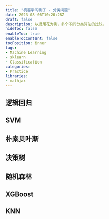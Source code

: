 ```yaml
---
title: "机器学习例子 - 分类问题"
date: 2023-08-06T10:20:28Z
draft: false
description: 以鸢尾花为例，多个不同分类算法的比较。
hideToc: false
enableToc: true
enableTocContent: false
tocPosition: inner
tags:
- Machine Learning
- sklearn
- Classification
categories:
- Practice
libraries:
- mathjax
---
```


## 逻辑回归


## SVM


## 朴素贝叶斯


## 决策树


## 随机森林


## XGBoost


## KNN
